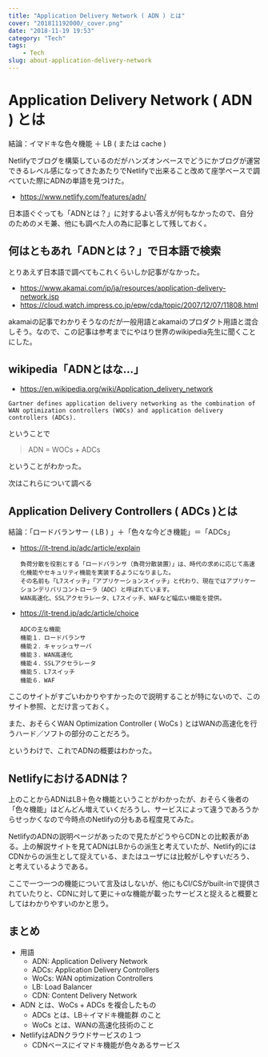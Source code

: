 ```yaml
---
title: "Application Delivery Network ( ADN ) とは"
cover: "201811192000/_cover.png"
date: "2018-11-19 19:53"
category: "Tech"
tags:
    - Tech
slug: about-application-delivery-network
---
```


# Application Delivery Network ( ADN ) とは

結論：イマドキな色々機能 ＋ LB ( または cache )

Netlifyでブログを構築しているのだがハンズオンベースでどうにかブログが運営できるレベル感になってきたあたりでNetlifyで出来ること改めて座学ベースで調べていた際にADNの単語を見つけた。

- https://www.netlify.com/features/adn/

日本語ぐぐっても「ADNとは？」に対するよい答えが何もなかったので、自分のためのメモ兼、他にも調べた人の為に記事として残しておく。

## 何はともあれ「ADNとは？」で日本語で検索

とりあえず日本語で調べてもこれくらいしか記事がなかった。

- https://www.akamai.com/jp/ja/resources/application-delivery-network.jsp
- https://cloud.watch.impress.co.jp/epw/cda/topic/2007/12/07/11808.html

akamaiの記事でわかりそうなのだが一般用語とakamaiのプロダクト用語と混合しそう。なので、この記事は参考までにやはり世界のwikipedia先生に聞くことにした。

## wikipedia「ADNとはな...」

- https://en.wikipedia.org/wiki/Application_delivery_network

```
Gartner defines application delivery networking as the combination of WAN optimization controllers (WOCs) and application delivery controllers (ADCs).
```

ということで

>  ADN = WOCs + ADCs

ということがわかった。

次はこれらについて調べる

## Application Delivery Controllers ( ADCs )とは

結論：「ロードバランサー ( LB ) 」＋「色々な今どき機能」＝「ADCs」

- https://it-trend.jp/adc/article/explain

  ```
  負荷分散を役割とする「ロードバランサ（負荷分散装置）」は、時代の求めに応じて高速化機能やセキュリティ機能を実装するようになりました。
  その名前も「L7スイッチ」「アプリケーションスイッチ」と代わり、現在ではアプリケーションデリバリコントローラ（ADC）と呼ばれています。
  WAN高速化、SSLアクセラレータ、L7スイッチ、WAFなど幅広い機能を提供。
  ```

- https://it-trend.jp/adc/article/choice

  ```
  ADCの主な機能
  機能１．ロードバランサ
  機能２．キャッシュサーバ
  機能３．WAN高速化
  機能４．SSLアクセラレータ
  機能５．L7スイッチ
  機能６．WAF
  ```

ここのサイトがすごいわかりやすかったので説明することが特にないので、このサイト参照、とだけ言っておく。

また、おそらくWAN Optimization Controller ( WoCs ) とはWANの高速化を行うハード／ソフトの部分のことだろう。

というわけで、これでADNの概要はわかった。

## NetlifyにおけるADNは？

上のことからADNはLB＋色々機能ということがわかったが、おそらく後者の「色々機能」はどんどん増えていくだろうし、サービスによって違うであろうからせっかくなので今時点のNetlifyの分もある程度見てみた。

NetlifyのADNの説明ページがあったので見たがどうやらCDNとの比較表がある。上の解説サイトを見てADNはLBからの派生と考えていたが、Netlify的にはCDNからの派生として捉えている、またはユーザには比較がしやすいだろう、と考えているようである。

ここで一つ一つの機能について言及はしないが、他にもCI/CSがbuilt-inで提供されていたりと、CDNに対して更に＋αな機能が載ったサービスと捉えると概要としてはわかりやすいのかと思う。

## まとめ

- 用語
  - ADN: Application Delivery Network
  - ADCs: Application Delivery Controllers
  - WoCs: WAN optimization Controllers
  - LB: Load Balancer
  - CDN: Content Delivery Network
- ADN とは、WoCs + ADCs を複合したもの
  - ADCs とは、LB＋イマドキ機能群 のこと
  - WoCs とは、WANの高速化技術のこと
- NetlifyはADNクラウドサービスの１つ
  - CDNベースにイマドキ機能が色々あるサービス



